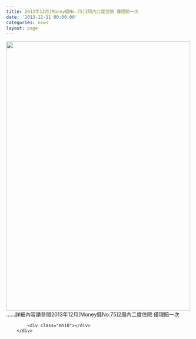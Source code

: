 ```yaml
---
title: 2013年12月[Money錢No.75]2周內二度住院 僅理賠一次
date: '2013-12-11 00:00:00'
categories: news
layout: page
---
```


<div class="text">
			<div>
	<img alt="" src="http://www.leishan.com.tw/UserFiles/images/%E7%A3%8A%E5%B1%B1%E6%96%B0%E8%81%9E/%E7%A3%8A%E5%B1%B1%E9%9B%9C%E8%AA%8C/201312%5BMoney%E9%8C%A2No.75%5D2%E5%91%A8%E5%85%A7%E4%BA%8C%E5%BA%A6%E4%BD%8F%E9%99%A2%20%E5%83%85%E7%90%86%E8%B3%A0%E4%B8%80%E6%AC%A1P.134.jpg" style="width: 500px; height: 730px;"></div>
<div>
	......詳細內容請參閱2013年12月[Money錢No.75]2周內二度住院 僅理賠一次</div>

			<div class="mh10"></div>
		</div>